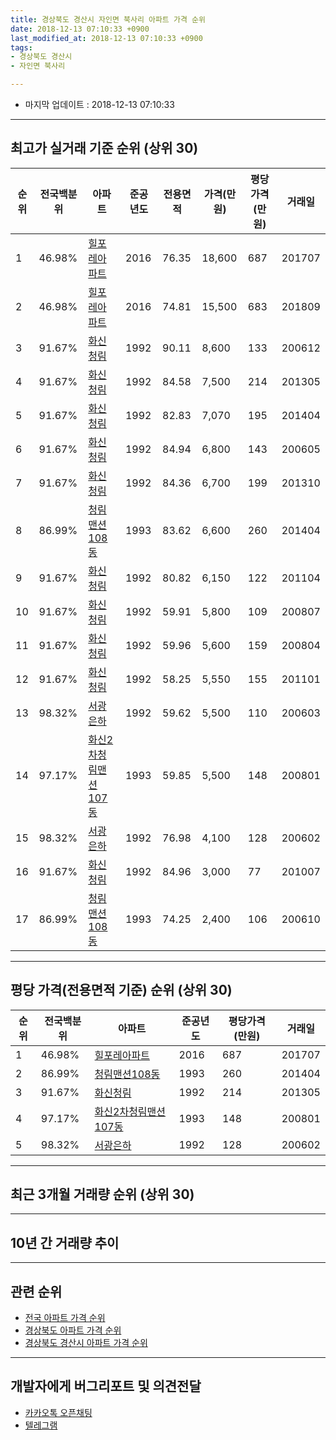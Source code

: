 ```yaml
---
title: 경상북도 경산시 자인면 북사리 아파트 가격 순위
date: 2018-12-13 07:10:33 +0900
last_modified_at: 2018-12-13 07:10:33 +0900
tags:
- 경상북도 경산시
- 자인면 북사리

---
```


* 마지막 업데이트 : 2018-12-13 07:10:33

---

## 최고가 실거래 기준 순위 (상위 30)


|순위|전국백분위|아파트|준공년도|전용면적|가격(만원)|평당가격(만원)|거래일|
|---|---|---|---|---|---|---|---|
|1|46.98%|[힐포레아파트](https://search.naver.com/search.naver?query=%EA%B2%BD%EC%83%81%EB%B6%81%EB%8F%84+%EA%B2%BD%EC%82%B0%EC%8B%9C+%EC%9E%90%EC%9D%B8%EB%A9%B4+%EB%B6%81%EC%82%AC%EB%A6%AC+%ED%9E%90%ED%8F%AC%EB%A0%88%EC%95%84%ED%8C%8C%ED%8A%B8)|2016|76.35|18,600|687|201707|
|2|46.98%|[힐포레아파트](https://search.naver.com/search.naver?query=%EA%B2%BD%EC%83%81%EB%B6%81%EB%8F%84+%EA%B2%BD%EC%82%B0%EC%8B%9C+%EC%9E%90%EC%9D%B8%EB%A9%B4+%EB%B6%81%EC%82%AC%EB%A6%AC+%ED%9E%90%ED%8F%AC%EB%A0%88%EC%95%84%ED%8C%8C%ED%8A%B8)|2016|74.81|15,500|683|201809|
|3|91.67%|[화신청림](https://search.naver.com/search.naver?query=%EA%B2%BD%EC%83%81%EB%B6%81%EB%8F%84+%EA%B2%BD%EC%82%B0%EC%8B%9C+%EC%9E%90%EC%9D%B8%EB%A9%B4+%EB%B6%81%EC%82%AC%EB%A6%AC+%ED%99%94%EC%8B%A0%EC%B2%AD%EB%A6%BC)|1992|90.11|8,600|133|200612|
|4|91.67%|[화신청림](https://search.naver.com/search.naver?query=%EA%B2%BD%EC%83%81%EB%B6%81%EB%8F%84+%EA%B2%BD%EC%82%B0%EC%8B%9C+%EC%9E%90%EC%9D%B8%EB%A9%B4+%EB%B6%81%EC%82%AC%EB%A6%AC+%ED%99%94%EC%8B%A0%EC%B2%AD%EB%A6%BC)|1992|84.58|7,500|214|201305|
|5|91.67%|[화신청림](https://search.naver.com/search.naver?query=%EA%B2%BD%EC%83%81%EB%B6%81%EB%8F%84+%EA%B2%BD%EC%82%B0%EC%8B%9C+%EC%9E%90%EC%9D%B8%EB%A9%B4+%EB%B6%81%EC%82%AC%EB%A6%AC+%ED%99%94%EC%8B%A0%EC%B2%AD%EB%A6%BC)|1992|82.83|7,070|195|201404|
|6|91.67%|[화신청림](https://search.naver.com/search.naver?query=%EA%B2%BD%EC%83%81%EB%B6%81%EB%8F%84+%EA%B2%BD%EC%82%B0%EC%8B%9C+%EC%9E%90%EC%9D%B8%EB%A9%B4+%EB%B6%81%EC%82%AC%EB%A6%AC+%ED%99%94%EC%8B%A0%EC%B2%AD%EB%A6%BC)|1992|84.94|6,800|143|200605|
|7|91.67%|[화신청림](https://search.naver.com/search.naver?query=%EA%B2%BD%EC%83%81%EB%B6%81%EB%8F%84+%EA%B2%BD%EC%82%B0%EC%8B%9C+%EC%9E%90%EC%9D%B8%EB%A9%B4+%EB%B6%81%EC%82%AC%EB%A6%AC+%ED%99%94%EC%8B%A0%EC%B2%AD%EB%A6%BC)|1992|84.36|6,700|199|201310|
|8|86.99%|[청림맨션108동](https://search.naver.com/search.naver?query=%EA%B2%BD%EC%83%81%EB%B6%81%EB%8F%84+%EA%B2%BD%EC%82%B0%EC%8B%9C+%EC%9E%90%EC%9D%B8%EB%A9%B4+%EB%B6%81%EC%82%AC%EB%A6%AC+%EC%B2%AD%EB%A6%BC%EB%A7%A8%EC%85%98108%EB%8F%99)|1993|83.62|6,600|260|201404|
|9|91.67%|[화신청림](https://search.naver.com/search.naver?query=%EA%B2%BD%EC%83%81%EB%B6%81%EB%8F%84+%EA%B2%BD%EC%82%B0%EC%8B%9C+%EC%9E%90%EC%9D%B8%EB%A9%B4+%EB%B6%81%EC%82%AC%EB%A6%AC+%ED%99%94%EC%8B%A0%EC%B2%AD%EB%A6%BC)|1992|80.82|6,150|122|201104|
|10|91.67%|[화신청림](https://search.naver.com/search.naver?query=%EA%B2%BD%EC%83%81%EB%B6%81%EB%8F%84+%EA%B2%BD%EC%82%B0%EC%8B%9C+%EC%9E%90%EC%9D%B8%EB%A9%B4+%EB%B6%81%EC%82%AC%EB%A6%AC+%ED%99%94%EC%8B%A0%EC%B2%AD%EB%A6%BC)|1992|59.91|5,800|109|200807|
|11|91.67%|[화신청림](https://search.naver.com/search.naver?query=%EA%B2%BD%EC%83%81%EB%B6%81%EB%8F%84+%EA%B2%BD%EC%82%B0%EC%8B%9C+%EC%9E%90%EC%9D%B8%EB%A9%B4+%EB%B6%81%EC%82%AC%EB%A6%AC+%ED%99%94%EC%8B%A0%EC%B2%AD%EB%A6%BC)|1992|59.96|5,600|159|200804|
|12|91.67%|[화신청림](https://search.naver.com/search.naver?query=%EA%B2%BD%EC%83%81%EB%B6%81%EB%8F%84+%EA%B2%BD%EC%82%B0%EC%8B%9C+%EC%9E%90%EC%9D%B8%EB%A9%B4+%EB%B6%81%EC%82%AC%EB%A6%AC+%ED%99%94%EC%8B%A0%EC%B2%AD%EB%A6%BC)|1992|58.25|5,550|155|201101|
|13|98.32%|[서광은하](https://search.naver.com/search.naver?query=%EA%B2%BD%EC%83%81%EB%B6%81%EB%8F%84+%EA%B2%BD%EC%82%B0%EC%8B%9C+%EC%9E%90%EC%9D%B8%EB%A9%B4+%EB%B6%81%EC%82%AC%EB%A6%AC+%EC%84%9C%EA%B4%91%EC%9D%80%ED%95%98)|1992|59.62|5,500|110|200603|
|14|97.17%|[화신2차청림맨션107동](https://search.naver.com/search.naver?query=%EA%B2%BD%EC%83%81%EB%B6%81%EB%8F%84+%EA%B2%BD%EC%82%B0%EC%8B%9C+%EC%9E%90%EC%9D%B8%EB%A9%B4+%EB%B6%81%EC%82%AC%EB%A6%AC+%ED%99%94%EC%8B%A02%EC%B0%A8%EC%B2%AD%EB%A6%BC%EB%A7%A8%EC%85%98107%EB%8F%99)|1993|59.85|5,500|148|200801|
|15|98.32%|[서광은하](https://search.naver.com/search.naver?query=%EA%B2%BD%EC%83%81%EB%B6%81%EB%8F%84+%EA%B2%BD%EC%82%B0%EC%8B%9C+%EC%9E%90%EC%9D%B8%EB%A9%B4+%EB%B6%81%EC%82%AC%EB%A6%AC+%EC%84%9C%EA%B4%91%EC%9D%80%ED%95%98)|1992|76.98|4,100|128|200602|
|16|91.67%|[화신청림](https://search.naver.com/search.naver?query=%EA%B2%BD%EC%83%81%EB%B6%81%EB%8F%84+%EA%B2%BD%EC%82%B0%EC%8B%9C+%EC%9E%90%EC%9D%B8%EB%A9%B4+%EB%B6%81%EC%82%AC%EB%A6%AC+%ED%99%94%EC%8B%A0%EC%B2%AD%EB%A6%BC)|1992|84.96|3,000|77|201007|
|17|86.99%|[청림맨션108동](https://search.naver.com/search.naver?query=%EA%B2%BD%EC%83%81%EB%B6%81%EB%8F%84+%EA%B2%BD%EC%82%B0%EC%8B%9C+%EC%9E%90%EC%9D%B8%EB%A9%B4+%EB%B6%81%EC%82%AC%EB%A6%AC+%EC%B2%AD%EB%A6%BC%EB%A7%A8%EC%85%98108%EB%8F%99)|1993|74.25|2,400|106|200610|


---

## 평당 가격(전용면적 기준) 순위 (상위 30)


|순위|전국백분위|아파트|준공년도|평당가격(만원)|거래일|
|---|---|---|---|---|---|
|1|46.98%|[힐포레아파트](https://search.naver.com/search.naver?query=%EA%B2%BD%EC%83%81%EB%B6%81%EB%8F%84+%EA%B2%BD%EC%82%B0%EC%8B%9C+%EC%9E%90%EC%9D%B8%EB%A9%B4+%EB%B6%81%EC%82%AC%EB%A6%AC+%ED%9E%90%ED%8F%AC%EB%A0%88%EC%95%84%ED%8C%8C%ED%8A%B8)|2016|687|201707|
|2|86.99%|[청림맨션108동](https://search.naver.com/search.naver?query=%EA%B2%BD%EC%83%81%EB%B6%81%EB%8F%84+%EA%B2%BD%EC%82%B0%EC%8B%9C+%EC%9E%90%EC%9D%B8%EB%A9%B4+%EB%B6%81%EC%82%AC%EB%A6%AC+%EC%B2%AD%EB%A6%BC%EB%A7%A8%EC%85%98108%EB%8F%99)|1993|260|201404|
|3|91.67%|[화신청림](https://search.naver.com/search.naver?query=%EA%B2%BD%EC%83%81%EB%B6%81%EB%8F%84+%EA%B2%BD%EC%82%B0%EC%8B%9C+%EC%9E%90%EC%9D%B8%EB%A9%B4+%EB%B6%81%EC%82%AC%EB%A6%AC+%ED%99%94%EC%8B%A0%EC%B2%AD%EB%A6%BC)|1992|214|201305|
|4|97.17%|[화신2차청림맨션107동](https://search.naver.com/search.naver?query=%EA%B2%BD%EC%83%81%EB%B6%81%EB%8F%84+%EA%B2%BD%EC%82%B0%EC%8B%9C+%EC%9E%90%EC%9D%B8%EB%A9%B4+%EB%B6%81%EC%82%AC%EB%A6%AC+%ED%99%94%EC%8B%A02%EC%B0%A8%EC%B2%AD%EB%A6%BC%EB%A7%A8%EC%85%98107%EB%8F%99)|1993|148|200801|
|5|98.32%|[서광은하](https://search.naver.com/search.naver?query=%EA%B2%BD%EC%83%81%EB%B6%81%EB%8F%84+%EA%B2%BD%EC%82%B0%EC%8B%9C+%EC%9E%90%EC%9D%B8%EB%A9%B4+%EB%B6%81%EC%82%AC%EB%A6%AC+%EC%84%9C%EA%B4%91%EC%9D%80%ED%95%98)|1992|128|200602|


---

## 최근 3개월 거래량 순위 (상위 30)


<div style="width:100%;">
    <canvas id="deal_count_ranking" height="250"></canvas>
</div>


<script>
new Chart(document.getElementById("deal_count_ranking"), {
    type: 'horizontalBar',
    data: {
        labels: ['서광은하'],
        datasets: [{
            label: '실거래 수',
            data: [2],
            borderColor: "rgba(255, 0, 128, 1)",
            backgroundColor: "rgba(255, 0, 128, 0.5)",
            fill: false,
        }]
    },
    options: {
        responsive: true,
        title: {
            display: true,
            text: '최근 3개월 거래량 순위'
        },
        tooltips: {
            mode: 'index',
            intersect: false,
            callbacks: {
                title: function(tooltipItems, data) {
                    return "실거래 수:";
                },
                label: function(tooltipItem, data) {
                    return data.labels[tooltipItem.index] + ": " + tooltipItem.xLabel;
                }
            }
        },
        hover: {
            mode: 'nearest',
            intersect: true
        },
        scales: {
            xAxes: [{
                display: true,
                scaleLabel: {
                    display: true,
                    labelString: '실거래 수'
                },
                ticks: {
                    suggestedMin: 0,
                }
            }],
            yAxes: [{
                display: true,
                ticks: {
                    autoSkip: false,
                    callback: function(value, index, values) {
                        if (value.length > 15)
                            return value.substr(0, 13) + "...";
                        else
                            return value;
                    }
                },
                scaleLabel: {
                    display: false,
                }
            }]
        }
    }
});

</script>


---

## 10년 간 거래량 추이


<div style="width:100%;">
    <canvas id="deal_progress" height="250"></canvas>
</div>

<script>
new Chart(document.getElementById("deal_progress"), {
    type: 'line',
    data: {
        labels: ['200812','200901','200902','200903','200904','200905','200906','200907','200908','200909','200910','200911','200912','201001','201002','201003','201004','201005','201006','201007','201008','201009','201010','201011','201012','201101','201102','201103','201104','201105','201106','201107','201108','201109','201110','201111','201112','201201','201202','201203','201204','201205','201206','201207','201208','201209','201210','201211','201212','201301','201302','201303','201304','201305','201306','201307','201308','201309','201310','201311','201312','201401','201402','201403','201404','201405','201406','201407','201408','201409','201410','201411','201412','201501','201502','201503','201504','201505','201506','201507','201508','201509','201510','201511','201512','201601','201602','201603','201604','201605','201606','201607','201608','201609','201610','201611','201612','201701','201702','201703','201704','201705','201706','201707','201708','201709','201710','201711','201712','201801','201802','201803','201804','201805','201806','201807','201808','201809','201810','201811','201812'],
        datasets: [{
            label: '실거래 수',
            pointRadius: 1,
            data: [0, 0, 1, 1, 0, 0, 1, 0, 0, 0, 0, 0, 0, 0, 0, 2, 1, 1, 0, 3, 0, 0, 0, 0, 0, 1, 2, 0, 2, 0, 2, 0, 1, 1, 1, 0, 0, 1, 3, 1, 1, 1, 2, 0, 1, 0, 0, 2, 1, 0, 0, 0, 0, 3, 1, 1, 1, 1, 1, 2, 0, 1, 0, 0, 2, 1, 2, 1, 1, 3, 2, 1, 0, 0, 0, 0, 0, 2, 1, 1, 2, 0, 0, 0, 0, 0, 0, 2, 2, 1, 1, 0, 0, 1, 1, 1, 1, 0, 1, 0, 1, 2, 3, 2, 0, 1, 0, 0, 2, 0, 0, 0, 1, 1, 1, 0, 1, 3, 0, 2, 0],
            borderColor: "rgba(255, 201, 14, 1)",
            backgroundColor: "rgba(255, 201, 14, 0.5)",
            fill: true,
        }]
    },
    options: {
        responsive: true,
        title: {
            display: true,
            text: '10년간 거래량 추이'
        },
        tooltips: {
            mode: 'index',
            intersect: false,
        },
        hover: {
            mode: 'nearest',
            intersect: true
        },
        scales: {
            xAxes: [{
                display: true,
                scaleLabel: {
                    display: true,
                    labelString: '년/월'
                }
            }],
            yAxes: [{
                display: true,
                ticks: {
                    suggestedMin: 0,
                },
                scaleLabel: {
                    display: true,
                    labelString: '실거래 수'
                }
            }]
        }
    }
});

</script>


---

## 관련 순위

- [전국 아파트 가격 순위](https://inasie.github.io/apt-ranking/전국)
- [경상북도 아파트 가격 순위](https://inasie.github.io/apt-ranking/경상북도)
- [경상북도 경산시 아파트 가격 순위](https://inasie.github.io/apt-ranking/경상북도-경산시)


---

## 개발자에게 버그리포트 및 의견전달

- [카카오톡 오픈채팅](https://open.kakao.com/o/gLJUAP4)
- [텔레그램](https://t.me/inasie)

